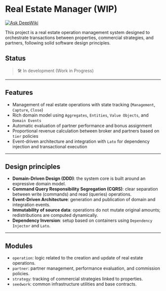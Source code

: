 # Real Estate Manager (WIP)

[![Ask DeepWiki](https://deepwiki.com/badge.svg)](https://deepwiki.com/charlyperezk/real_state_manager)

This project is a real estate operation management system designed to orchestrate transactions between properties, commercial strategies, and partners, following solid software design principles.

## Status

> 🛠 In development (Work in Progress)

---

## Features

- Management of real estate operations with state tracking (`Management`, `Capture`, `Close`)
- Rich domain model using `Aggregates`, `Entities`, `Value Objects`, and `Domain Events`
- Automatic evaluation of partner performance and bonus assignment
- Proportional revenue calculation between broker and partners based on `tier` policies
- Event-driven architecture and integration with `Lato` for dependency injection and transactional execution

---

## Design principles

- **Domain-Driven Design (DDD)**: the system core is built around an expressive domain model.
- **Command Query Responsibility Segregation (CQRS)**: clear separation between write (commands) and read (queries) operations.
- **Event-Driven Architecture**: generation and publication of domain and integration events.
- **Immutability of source data**: operations do not mutate original amounts; redistributions are computed dynamically.
- **Dependency Inversion**: setup based on containers using `Dependency Injector` and `Lato`.

---

## Modules

- `operation`: logic related to the creation and update of real estate operations.
- `partner`: partner management, performance evaluation, and commission policies.
- `strategy`: tracking of commercial strategies linked to properties.
- `seedwork`: common infrastructure utilities and base contracts.
